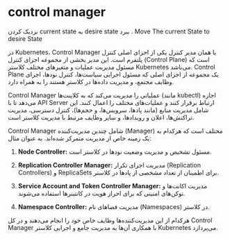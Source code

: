 # control manager

نزدیک کردن current state به desire state ببرد . Move The current State to desire State

در Kubernetes، Control Manager یا همان مدیر کنترل یکی از اجزای اصلی کنترل پلتفرم است. این مدیر بخشی از مجموعه اجزای کنترل (Control Plane) است که مسئول مدیریت عملیات و متغیرهای مختلف کلاستر Kubernetes می‌باشد. Control Plane یک مجموعه از اجزای اصلی که مسئول اجرایی سیاست‌ها، کنترل نودها، اجرای وظایف مجتمع، و مدیریت داده‌ها در کلاستر هستند را به همراه دارد.

Control Manager عملیاتی را مدیریت می‌کند که به کلاینت‌ها (مانند kubectl) اجازه می‌دهد تا با API Server ارتباط برقرار کنند و عملیات‌های مختلف را اعمال کنند. این شامل مدیریت منابع (مانند پادها، سرویس‌ها، و حجم‌ها)، کنترل دسترسی، مدیریت تراکنش‌ها، اعلان و رویدادها، و سایر وظایف مرتبط با مدیریت کلاستر است.

Control Manager شامل چندین مدیریت‌کننده (Manager) مختلف است که هرکدام به یک زمینه خاص از مدیریت متمرکز شده‌اند. به عنوان مثال:

1. **Node Controller:** مسئول تشخیص و مدیریت وضعیت نودها در کلاستر است.
   
2. **Replication Controller Manager:** مدیریت اجزای تکرار (Replication Controllers) و ReplicaSets برای اطمینان از تعداد مشخصی از پادها در کلاستر.

3. **Service Account and Token Controller Manager:** مدیریت اکانت‌ها و توکن‌های امنیتی که برای احراز هویت در کانتینرها استفاده می‌شوند.

4. **Namespace Controller:** مدیریت فضاهای نام (Namespaces) در کلاستر.

هرکدام از این مدیریت‌کننده‌ها وظایف خاص خود را انجام می‌دهند و در کل Control Manager با همکاری آن‌ها به مدیریت جامع و اجرایی کلاستر Kubernetes می‌پردازد.
